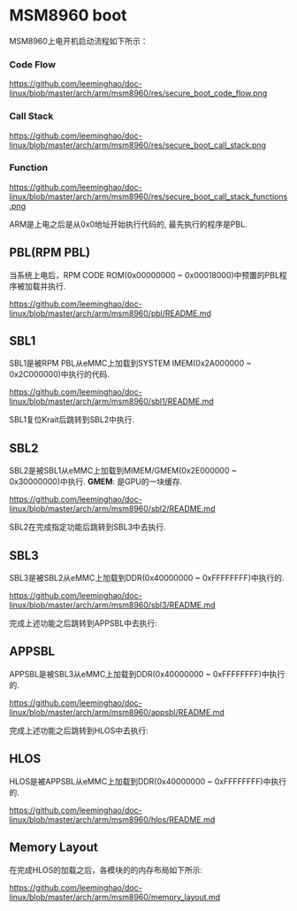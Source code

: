 MSM8960 boot
========================================

MSM8960上电开机启动流程如下所示：

### Code Flow

https://github.com/leeminghao/doc-linux/blob/master/arch/arm/msm8960/res/secure_boot_code_flow.png

### Call Stack

https://github.com/leeminghao/doc-linux/blob/master/arch/arm/msm8960/res/secure_boot_call_stack.png

### Function

https://github.com/leeminghao/doc-linux/blob/master/arch/arm/msm8960/res/secure_boot_call_stack_functions.png

ARM是上电之后是从0x0地址开始执行代码的, 最先执行的程序是PBL.

PBL(RPM PBL)
----------------------------------------

当系统上电后，RPM CODE ROM(0x00000000 ~ 0x00018000)中预置的PBL程序被加载并执行.

https://github.com/leeminghao/doc-linux/blob/master/arch/arm/msm8960/pbl/README.md

SBL1
----------------------------------------

SBL1是被RPM PBL从eMMC上加载到SYSTEM IMEM(0x2A000000 ~ 0x2C000000)中执行的代码.

https://github.com/leeminghao/doc-linux/blob/master/arch/arm/msm8960/sbl1/README.md

SBL1复位Krait后跳转到SBL2中执行.

SBL2
----------------------------------------

SBL2是被SBL1从eMMC上加载到MIMEM/GMEM(0x2E000000 ~ 0x30000000)中执行.
**GMEM**: 是GPU的一块缓存.

https://github.com/leeminghao/doc-linux/blob/master/arch/arm/msm8960/sbl2/README.md

SBL2在完成指定功能后跳转到SBL3中去执行.

SBL3
----------------------------------------

SBL3是被SBL2从eMMC上加载到DDR(0x40000000 ~ 0xFFFFFFFF)中执行的.

https://github.com/leeminghao/doc-linux/blob/master/arch/arm/msm8960/sbl3/README.md

完成上述功能之后跳转到APPSBL中去执行:

APPSBL
----------------------------------------

APPSBL是被SBL3从eMMC上加载到DDR(0x40000000 ~ 0xFFFFFFFF)中执行的.

https://github.com/leeminghao/doc-linux/blob/master/arch/arm/msm8960/appsbl/README.md

完成上述功能之后跳转到HLOS中去执行:

HLOS
----------------------------------------

HLOS是被APPSBL从eMMC上加载到DDR(0x40000000 ~ 0xFFFFFFFF)中执行的.

https://github.com/leeminghao/doc-linux/blob/master/arch/arm/msm8960/hlos/README.md

Memory Layout
----------------------------------------

在完成HLOS的加载之后，各模块的的内存布局如下所示:

https://github.com/leeminghao/doc-linux/blob/master/arch/arm/msm8960/memory_layout.md

